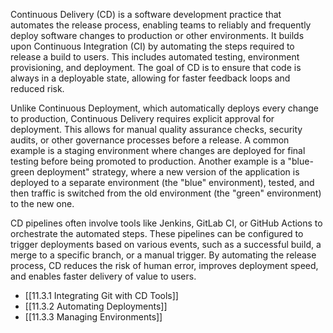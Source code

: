 Continuous Delivery (CD) is a software development practice that automates the release process, enabling teams to reliably and frequently deploy software changes to production or other environments. It builds upon Continuous Integration (CI) by automating the steps required to release a build to users. This includes automated testing, environment provisioning, and deployment. The goal of CD is to ensure that code is always in a deployable state, allowing for faster feedback loops and reduced risk.

Unlike Continuous Deployment, which automatically deploys every change to production, Continuous Delivery requires explicit approval for deployment. This allows for manual quality assurance checks, security audits, or other governance processes before a release. A common example is a staging environment where changes are deployed for final testing before being promoted to production. Another example is a "blue-green deployment" strategy, where a new version of the application is deployed to a separate environment (the "blue" environment), tested, and then traffic is switched from the old environment (the "green" environment) to the new one.

CD pipelines often involve tools like Jenkins, GitLab CI, or GitHub Actions to orchestrate the automated steps. These pipelines can be configured to trigger deployments based on various events, such as a successful build, a merge to a specific branch, or a manual trigger. By automating the release process, CD reduces the risk of human error, improves deployment speed, and enables faster delivery of value to users.

- [[11.3.1 Integrating Git with CD Tools]]
- [[11.3.2 Automating Deployments]]
- [[11.3.3 Managing Environments]]